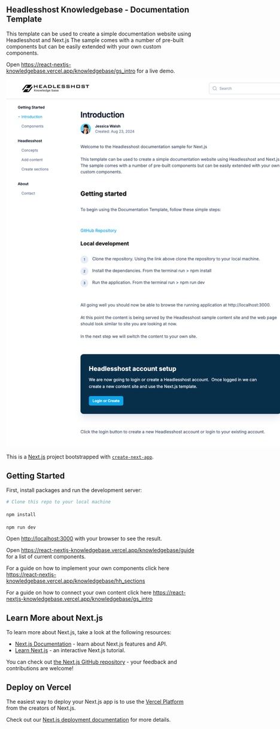 ## Headlesshost Knowledgebase - Documentation Template

This template can be used to create a simple documentation website using Headlesshost and Next.js The sample comes with a number of pre-built components but can be easily extended with your own custom components.

Open <a href="https://react-nextjs-knowledgebase.vercel.app/knowledgebase/gs_intro" target="_blank">https://react-nextjs-knowledgebase.vercel.app/knowledgebase/gs_intro</a> for a live demo.

<img src="./public/home.png" style="max-width:900px" />

<br/>

This is a [Next.js](https://nextjs.org/) project bootstrapped with [`create-next-app`](https://github.com/vercel/next.js/tree/canary/packages/create-next-app).

## Getting Started

First, install packages and run the development server:

```bash
# Clone this repo to your local machine

npm install

npm run dev

```

Open [http://localhost:3000](http://localhost:3000) with your browser to see the result.

Open <a href="https://react-nextjs-knowledgebase.vercel.app/knowledgebase/guide" target="_blank">https://react-nextjs-knowledgebase.vercel.app/knowledgebase/guide</a> for a list of current components.

For a guide on how to implement your own components click here <a href="https://react-nextjs-knowledgebase.vercel.app/knowledgebase/hh_sections" target="_blank">https://react-nextjs-knowledgebase.vercel.app/knowledgebase/hh_sections</a>

For a guide on how to connect your own content click here <a href="https://react-nextjs-knowledgebase.vercel.app/knowledgebase/gs_intro" target="_blank">https://react-nextjs-knowledgebase.vercel.app/knowledgebase/gs_intro</a>

## Learn More about Next.js

To learn more about Next.js, take a look at the following resources:

- [Next.js Documentation](https://nextjs.org/docs) - learn about Next.js features and API.
- [Learn Next.js](https://nextjs.org/learn) - an interactive Next.js tutorial.

You can check out [the Next.js GitHub repository](https://github.com/vercel/next.js/) - your feedback and contributions are welcome!

## Deploy on Vercel

The easiest way to deploy your Next.js app is to use the [Vercel Platform](https://vercel.com/new?utm_medium=default-template&filter=next.js&utm_source=create-next-app&utm_campaign=create-next-app-readme) from the creators of Next.js.

Check out our [Next.js deployment documentation](https://nextjs.org/docs/deployment) for more details.
